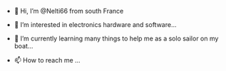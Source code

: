 - 👋 Hi, I’m @Nelti66 from south France
- 👀 I’m interested in electronics hardware and software...
- 🌱 I’m currently learning many things to help me as a solo sailor on my boat...

- 📫 How to reach me ...

<!---
Nelti66/Nelti66 is a ✨ special ✨ repository because its `README.md` (this file) appears on your GitHub profile.
You can click the Preview link to take a look at your changes.
--->
